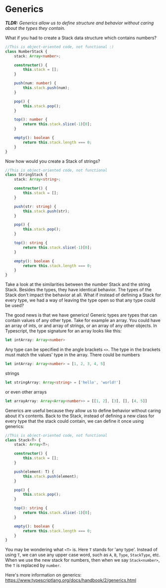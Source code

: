 # Generics

***TLDR:*** *Generics allow us to define structure and behavior without caring about the types they contain.*

What if you had to create a Stack data structure which contains numbers?
```typescript
//This is object-oriented code, not functional :)
class NumberStack {
    stack: Array<number>;

    constructor() {
        this.stack = [];
    }

    push(num: number) {
        this.stack.push(num);
    }

    pop() {
        this.stack.pop();
    }

    top(): number {
        return this.stack.slice(-1)[0];
    }

    empty(): boolean {
        return this.stack.length === 0;
    }
}
```

Now how would you create a Stack of strings?
```typescript
//This is object-oriented code, not functional
class StringStack {
    stack: Array<string>;

    constructor() {
        this.stack = [];
    }

    push(str: string) {
        this.stack.push(str);
    }

    pop() {
        this.stack.pop();
    }

    top(): string {
        return this.stack.slice(-1)[0];
    }

    empty(): boolean {
        return this.stack.length === 0;
    }
}
```

Take a look at the similarities between the number Stack and the string Stack. Besides the types, they have identical behavior. The types of the Stack don't impact the behavior at all. What if instead of defining a Stack for every type, we had a way of leaving the type open so that any type could be used?

The good news is that we have generics! Generic types are types that can contain values of any other type. Take for example an array. You could have an array of ints, or and array of strings, or an array of any other objects. In Typescript, the type signature for an array looks like this:

```typescript
let intArray: Array<number>
```

Any type can be specified in the angle brackets `<>`. The type in the brackets must match the values' type in the array. There could be numbers
```typescript
let intArray: Array<number> = [1, 2, 3, 4, 5]
```

strings
```typescript
let stringArray: Array<string> = ['hello', 'world!']
```

or even other arrays
```typescript
let arrayArray: Array<Array<number>> = [[1, 2], [3], [], [4, 5]]
```


Generics are useful because they allow us to define behavior without caring about it's contents. Back to the Stack, instead of defining a new class for every type that the stack could contain, we can define it once using generics:

```typescript
//This is object-oriented code, not functional
class Stack<T> {
    stack: Array<T>;

    constructor() {
        this.stack = [];
    }

    push(element: T) {
        this.stack.push(element);
    }

    pop() {
        this.stack.pop();
    }

    top(): string {
        return this.stack.slice(-1)[0];
    }

    empty(): boolean {
        return this.stack.length === 0;
    }
}
```

You may be wondering what `<T>` is. Here `T` stands for 'any type'. Instead of using `T`, we can use any upper case word, such as `A`, `B`, `Type`, `StackType`, etc. When we use the new stack for numbers, then when we say `Stack<number>`, the `T` is replaced by `number`.

Here's more information on generics: https://www.typescriptlang.org/docs/handbook/2/generics.html